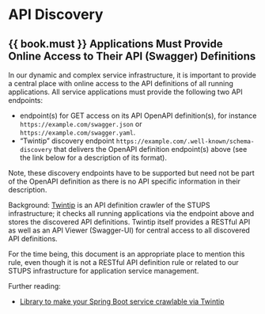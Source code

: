 # API Discovery

## {{ book.must }} Applications Must Provide Online Access to Their API (Swagger) Definitions

In our dynamic and complex service infrastructure, it is important to provide a central place with
online access to the API definitions of all running applications. All service applications must
provide the following two API endpoints:

* endpoint(s) for GET access on its API OpenAPI definition(s), for instance
  `https://example.com/swagger.json` or `https://example.com/swagger.yaml`.
* “Twintip” discovery endpoint `https://example.com/.well-known/schema-discovery` that delivers
  the OpenAPI definition endpoint(s) above (see the link below for a description of its format).

Note, these discovery endpoints have to be supported but need not be part of the OpenAPI definition as there is no API specific information in their description.

Background: [Twintip](http://docs.stups.io/en/latest/components/twintip.html) is an API definition
crawler of the STUPS infrastructure; it checks all running applications via the endpoint above and
stores the discovered API definitions. Twintip itself provides a RESTful API as well as an
API Viewer (Swagger-UI) for central access to all discovered API definitions.

For the time being, this document is an appropriate place to mention this rule, even though it is
not a RESTful API definition rule or related to our STUPS infrastructure for application service
management.


Further reading:

* [Library to make your Spring Boot service crawlable via Twintip](https://github.com/zalando-stups/twintip-spring-web)